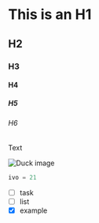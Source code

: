 # This is an H1
## H2
### H3
#### H4
##### H5
###### H6
Text

![Duck image](https://www.radioromance.com/wp-content/uploads/2025/01/PATOS.jpeg)

```python
ivo = 21
```

- [ ] task
- [ ] list
- [x] example
